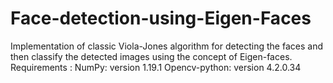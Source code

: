 # Face-detection-using-Eigen-Faces
Implementation of classic Viola-Jones algorithm for detecting the faces and then classify the detected images using the concept of Eigen-faces.
Requirements :
NumPy: version 1.19.1
Opencv-python: version 4.2.0.34

